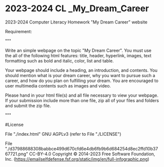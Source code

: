 # 2023-2024 CL _My_Dream_Career

2023-2024 Computer Literacy Homework "My Dream Career" website

Requirement:

"""

Write an simple webpage on the topic "My Dream Career". You must use the all of the following html features: title, header, hyperlink, images, text formatting such as bold and italic, color, list and table.

Your webpage should include a heading, an introduction, and contents. You should mention what is your dream career, why you want to pursue such a career, and how do you plan on fulfilling your dream.  You are encouraged to user multimedia contents such as images and video. 

Please hand in your html file(s) and all file necessary to view your webpage. If your submission include more than one file, zip all of your files and folders and submit the zip file.

"""

#License

File "./index.html" GNU AGPLv3 (refer to File "./LICENSE")

File "./d37988688308babbce499d670cfd6e4db6fb9b6d684254d8ec2ffd10b3767721.png" CC-BY-4.0 Copyright © 2014-2023 Free Software Foundation, Inc. (https://emailselfdefense.fsf.org/static/img/en/full-infographic.png)
